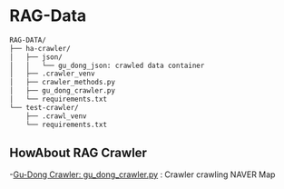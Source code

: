 # RAG-Data

```bash
RAG-DATA/
├── ha-crawler/
│   ├── json/
│   │   └── gu_dong_json: crawled data container
│   ├── .crawler_venv
│   ├── crawler_methods.py
│   ├── gu_dong_crawler.py 
│   └── requirements.txt
└── test-crawler/
    ├── .crawl_venv
    └── requirements.txt
```

## HowAbout RAG Crawler

-[Gu-Dong Crawler: gu_dong_crawler.py](https://github.com/jwywoo/RAG-Data/tree/main/ha-crawler) : Crawler crawling NAVER Map